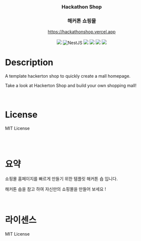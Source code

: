 <div align="center">
  <h3>Hackathon Shop</h3>
  <h3>해커톤 쇼핑몰</h3>
</div>
<div align="center">
    <a href="https://hackathonshop.vercel.app/">https://hackathonshop.vercel.app
    </a>
</div>
</br>
<div align="center">
<img src="https://img.shields.io/badge/TypeScript-3178C6?logo=TypeScript&logoColor=white"/>
<img src="https://img.shields.io/badge/NestJS-E0234E?logo=NestJS&logoColor=white" alt="NestJS"/>
<img src="https://img.shields.io/badge/TypeORM-E0234E?logoColor=white"/>
<img src="https://img.shields.io/badge/PostgreSQL-4169E1?logo=PostgreSQL&logoColor=white"/>
<img src="https://img.shields.io/badge/Jest-C21325?logo=Jest&logoColor=white"/>
<img src="https://img.shields.io/badge/Swagger-85EA2D?logo=Swagger&logoColor=white"/>
</div>

# Description

A template hackerton shop to quickly create a mall homepage.

Take a look at Hackerton Shop and build your own shopping mall!

</br>

# License

MIT License

</br>
</br>

# 요약

쇼핑몰 홈페이지를 빠르게 만들기 위한 템플릿 해커톤 숍 입니다.

해커톤 숍을 참고 하여 자신만의 쇼핑몰을 만들어 보세요 !

</br>

# 라이센스

MIT License
